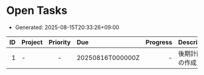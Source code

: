 # Open Tasks

- Generated: 2025-08-15T20:33:26+09:00

| ID | Project | Priority | Due | Progress | Description |
|---:|:--------|:--------:|:----|---------:|:------------|
| 1 | - | - | 20250816T000000Z | - | 後期計画書の作成 |
